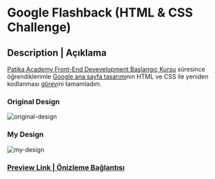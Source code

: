 # Google Flashback (HTML & CSS Challenge)

## Description | Açıklama

[Patika Academy Front-End Devevelopment Başlangıç Kursu](https://academy.patika.dev/tr/paths/baslangic-seviye-frontend-web-development-patikasi) süresince öğrendiklerimle [Google ana sayfa tasarımı](https://web.archive.org/web/19981202230410if_/http://www.google.com/)nın HTML ve CSS ile yeniden kodlanması [görev](https://academy.patika.dev/tr/courses/css/odev2)ini tamamladım.

### Original Design

![original-design](https://github.com/selimbiber/Google-Flashback-Project/assets/117529414/0c9beac4-d1e8-4193-bf26-1a85a891f610)

### My Design

![my-design](https://github.com/selimbiber/Google-Flashback-Project/assets/117529414/fc96cb2d-0523-43e5-a057-8486a81b9f6a)

### [Preview Link | Önizleme Bağlantısı](https://selimbiber.github.io/Google-Flashback-Project/)
